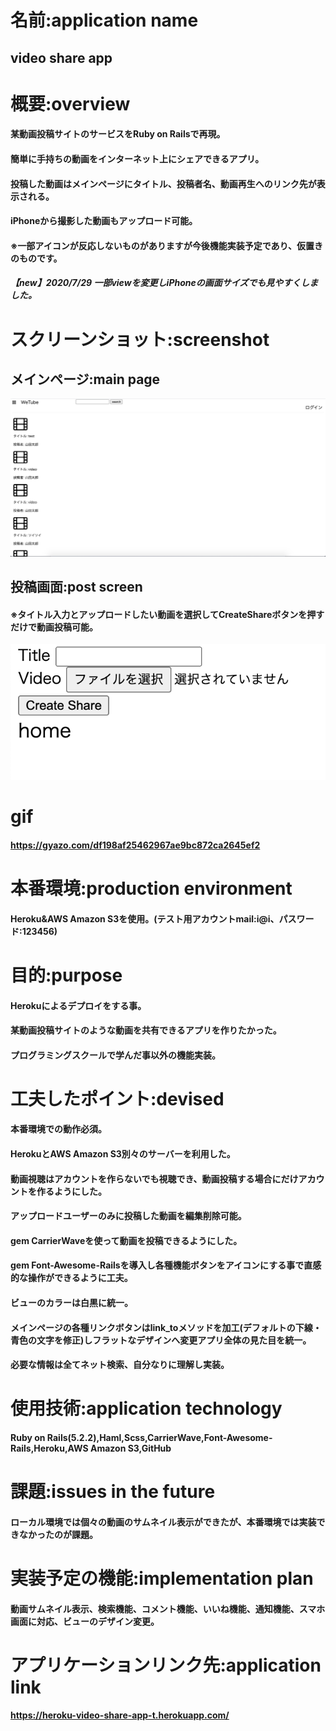 # 名前:application name
## video share app

# 概要:overview
#### 某動画投稿サイトのサービスをRuby on Railsで再現。
#### 簡単に手持ちの動画をインターネット上にシェアできるアプリ。
#### 投稿した動画はメインページにタイトル、投稿者名、動画再生へのリンク先が表示される。
#### iPhoneから撮影した動画もアップロード可能。
#### ※一部アイコンが反応しないものがありますが今後機能実装予定であり、仮置きのものです。
##### 【new】2020/7/29 一部viewを変更しiPhoneの画面サイズでも見やすくしました。

# スクリーンショット:screenshot
## メインページ:main page
![メインページ](https://github.com/ta-ka-13/video_share_app/blob/master/%E3%82%B9%E3%82%AF%E3%83%AA%E3%83%BC%E3%83%B3%E3%82%B7%E3%83%A7%E3%83%83%E3%83%88%202020-07-20%2022.11.14.png)
## 投稿画面:post screen
#### ※タイトル入力とアップロードしたい動画を選択してCreateShareボタンを押すだけで動画投稿可能。
![投稿メニュー](https://github.com/ta-ka-13/video_share_app/blob/master/%E3%82%B9%E3%82%AF%E3%83%AA%E3%83%BC%E3%83%B3%E3%82%B7%E3%83%A7%E3%83%83%E3%83%88%202020-07-20%2023.08.57.png)

# gif
#### https://gyazo.com/df198af25462967ae9bc872ca2645ef2

# 本番環境:production environment
#### Heroku&AWS Amazon S3を使用。(テスト用アカウントmail:i@i、パスワード:123456)

# 目的:purpose
#### Herokuによるデプロイをする事。
#### 某動画投稿サイトのような動画を共有できるアプリを作りたかった。
#### プログラミングスクールで学んだ事以外の機能実装。

# 工夫したポイント:devised
#### 本番環境での動作必須。
#### HerokuとAWS Amazon S3別々のサーバーを利用した。
#### 動画視聴はアカウントを作らないでも視聴でき、動画投稿する場合にだけアカウントを作るようにした。
#### アップロードユーザーのみに投稿した動画を編集削除可能。
#### gem CarrierWaveを使って動画を投稿できるようにした。
#### gem Font-Awesome-Railsを導入し各種機能ボタンをアイコンにする事で直感的な操作ができるように工夫。
#### ビューのカラーは白黒に統一。
#### メインページの各種リンクボタンはlink_toメソッドを加工(デフォルトの下線・青色の文字を修正)しフラットなデザインへ変更アプリ全体の見た目を統一。
#### 必要な情報は全てネット検索、自分なりに理解し実装。

# 使用技術:application technology
#### Ruby on Rails(5.2.2),Haml,Scss,CarrierWave,Font-Awesome-Rails,Heroku,AWS Amazon S3,GitHub

# 課題:issues in the future
#### ローカル環境では個々の動画のサムネイル表示ができたが、本番環境では実装できなかったのが課題。

# 実装予定の機能:implementation plan
#### 動画サムネイル表示、検索機能、コメント機能、いいね機能、通知機能、スマホ画面に対応、ビューのデザイン変更。

# アプリケーションリンク先:application link
#### https://heroku-video-share-app-t.herokuapp.com/

